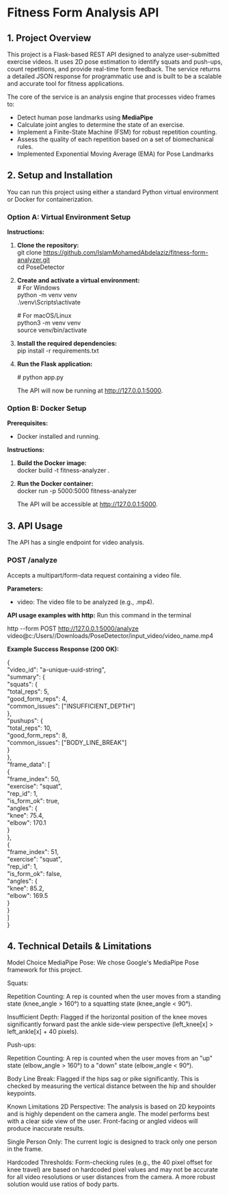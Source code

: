# **Fitness Form Analysis API**

## **1\. Project Overview**

This project is a Flask-based REST API designed to analyze user-submitted exercise videos. It uses 2D pose estimation to identify squats and push-ups, count repetitions, and provide real-time form feedback. The service returns a detailed JSON response for programmatic use and is built to be a scalable and accurate tool for fitness applications.

The core of the service is an analysis engine that processes video frames to:

* Detect human pose landmarks using **MediaPipe**  
* Calculate joint angles to determine the state of an exercise.  
* Implement a Finite-State Machine (FSM) for robust repetition counting.  
* Assess the quality of each repetition based on a set of biomechanical rules.
* Implemented Exponential Moving Average (EMA) for Pose Landmarks

## **2\. Setup and Installation**

You can run this project using either a standard Python virtual environment or Docker for containerization.

### **Option A: Virtual Environment Setup**

**Instructions:**

1. **Clone the repository:**  
   git clone https://github.com/IslamMohamedAbdelaziz/fitness-form-analyzer.git \
   cd  PoseDetector

2. **Create and activate a virtual environment:**  
   \# For Windows  
   python \-m venv venv  
   .\\venv\\Scripts\\activate

   \# For macOS/Linux  
   python3 \-m venv venv  
   source venv/bin/activate

3. **Install the required dependencies:**  
   pip install \-r requirements.txt

4. **Run the Flask application:**  

   \# python app.py

   The API will now be running at http://127.0.0.1:5000.

### **Option B: Docker Setup**

**Prerequisites:**

* Docker installed and running.

**Instructions:**

1. **Build the Docker image:**  
   docker build \-t fitness-analyzer .

2. **Run the Docker container:**  
   docker run \-p 5000:5000 fitness-analyzer

   The API will be accessible at http://127.0.0.1:5000.

## **3\. API Usage**

The API has a single endpoint for video analysis.

### **POST /analyze**

Accepts a multipart/form-data request containing a video file.

**Parameters:**

* video: The video file to be analyzed (e.g., .mp4).

**API usage examples with http:**
Run this command in the terminal 

http --form POST http://127.0.0.1:5000/analyze video@c:/Users/<username>/Downloads/PoseDetector/input_video/video_name.mp4

**Example Success Response (200 OK):**

{  
  "video\_id": "a-unique-uuid-string",  
  "summary": {  
    "squats": {  
      "total\_reps": 5,  
      "good\_form\_reps": 4,  
      "common\_issues": \["INSUFFICIENT\_DEPTH"\]  
    },  
    "pushups": {  
      "total\_reps": 10,  
      "good\_form\_reps": 8,  
      "common\_issues": \["BODY\_LINE\_BREAK"\]  
    }  
  },  
  "frame\_data": \[  
    {  
      "frame\_index": 50,  
      "exercise": "squat",  
      "rep\_id": 1,  
      "is\_form\_ok": true,  
      "angles": {  
        "knee": 75.4,  
        "elbow": 170.1  
      }  
    },  
    {  
      "frame\_index": 51,  
      "exercise": "squat",  
      "rep\_id": 1,  
      "is\_form\_ok": false,  
      "angles": {  
        "knee": 85.2,  
        "elbow": 169.5  
      }  
    }  
  \]  
}

## **4\. Technical Details & Limitations**

Model Choice
MediaPipe Pose: We chose Google's MediaPipe Pose framework for this project. 

Squats:

Repetition Counting: A rep is counted when the user moves from a standing state (knee_angle > 160°) to a squatting state (knee_angle < 90°).

 Insufficient Depth: Flagged if the horizontal position of the knee moves significantly forward past the ankle side-view perspective (left_knee[x] > left_ankle[x] + 40 pixels).

Push-ups:

Repetition Counting: A rep is counted when the user moves from an "up" state (elbow_angle > 160°) to a "down" state (elbow_angle < 90°).

Body Line Break: Flagged if the hips sag or pike significantly. This is checked by measuring the vertical distance between the hip and shoulder keypoints.

Known Limitations
2D Perspective: The analysis is based on 2D keypoints and is highly dependent on the camera angle. The model performs best with a clear side view of the user. Front-facing or angled videos will produce inaccurate results.

Single Person Only: The current logic is designed to track only one person in the frame.

Hardcoded Thresholds: Form-checking rules (e.g., the 40 pixel offset for knee travel) are based on hardcoded pixel values and may not be accurate for all video resolutions or user distances from the camera. A more robust solution would use ratios of body parts.

